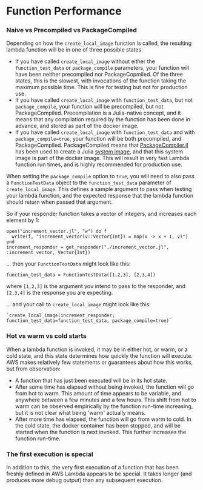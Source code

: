 # Function Performance

### Naive vs Precompiled vs PackageCompiled
Depending on how the `create_local_image` function is called, the resulting lambda function will be in one of three possible states:
- If you have called `create_local_image` without either the `function_test_data` or `package_compile` parameters, your function will have been neither precompiled nor PackageCopmiled. Of the three states, this is the slowest, with invocations of the function taking the maximum possible time. This is fine for testing but not for production use.
- If you have called `create_local_image` with `function_test_data`, but not `package_compile`, your function will be precompiled, but not PackageCompiled. Precompilation is a Julia-native concept, and it means that any compilation required by the function has been done in advance, and stored as part of the docker image.
- If you have called `create_local_image` with `function_test_data` and with `package_compile=true`, your function will be both precompiled, and PackageCompiled. PackageCompiled means that [PackageCompiler.jl](https://github.com/JuliaLang/PackageCompiler.jl) has been used to create a Julia [system image](https://docs.julialang.org/en/v1/devdocs/sysimg/), and that this system image is part of the docker image. This will result in very fast Lambda function run times, and is highly recommended for production use.

When setting the `package_compile` option to `true`, you will need to also pass a `FunctionTestData` object to the `function_test_data` parameter of `create_local_image`. This defines a sample argument to pass when testing your lambda function, and the expected response that the lambda function should return when passed that argument.

So if your responder function takes a vector of integers, and increases each element by 1:
```
open("increment_vector.jl", "w") do f
  write(f, "increment_vector(v::Vector{Int}) = map(x -> x + 1, v)")
end
increment_responder = get_responder("./increment_vector.jl", :increment_vector, Vector{Int})
```

... then your `FunctionTestData` might look like this:
```
function_test_data = FunctionTestData([1,2,3], [2,3,4])
```
where `[1,2,3]` is the argument you intend to pass to the responder, and `[2,3,4]` is the response you are expecting.

... and your call to `create_local_image` might look like this:
```
`create_local_image(increment_responder; function_test_data=function_test_data, package_compile=true)`
```

### Hot vs warm vs cold starts
When a lambda function is invoked, it may be in either hot, or warm, or a cold state, and this state determines how quickly the function will execute. AWS makes relatively few statements or guarantees about how this works, but from observation:
- A function that has just been executed will be in its hot state.
- After some time has elapsed without being invoked, the function will go from hot to warm. This amount of time appears to be variable, and anywhere between a few minutes and a few hours. This shift from hot to warm can be observed empirically by the function run-time increasing, but it is not clear what being 'warm' actually means.
- After more time has elapsed, the function will go from warm to cold. In the cold state, the docker container has been stopped, and will be started when the function is next invoked. This further increases the function run-time.

### The first execution is special
In addition to this, the very first execution of a function that has been freshly defined in AWS Lambda appears to be special. It takes longer (and produces more debug output) than any subsequent execution.

